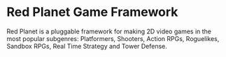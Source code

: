 # Red Planet Game Framework

Red Planet is a pluggable framework for making 2D video games in the most popular subgenres: Platformers, Shooters, Action RPGs, Roguelikes, Sandbox RPGs, Real Time Strategy and Tower Defense.

